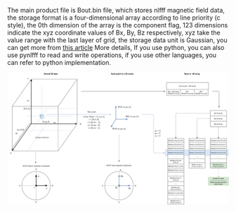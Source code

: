 The main product file is Bout.bin file, which stores nlfff magnetic field data, the storage format is a four-dimensional array according to line priority (c style), the 0th dimension of the array is the component flag, 123 dimensions indicate the xyz coordinate values of Bx, By, Bz respectively, xyz take the value range with the last layer of grid, the storage data unit is Gaussian, you can get more from [this article](https://www.nature.com/articles/s41597-023-02091-5) More details, If you use python, you can also use pynlfff to read and write operations, if you use other languages, you can refer to python implementation.

![img](img/bout.drawio.png)
